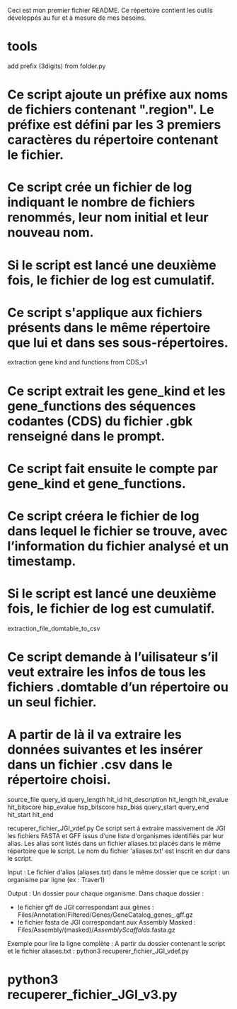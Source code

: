 Ceci est mon premier fichier README. Ce répertoire contient les outils développés au fur et à mesure de mes besoins.

# tools
add prefix (3digits) from folder.py
# Ce script ajoute un préfixe aux noms de fichiers contenant ".region". Le préfixe est défini par les 3 premiers caractères du répertoire contenant le fichier.
# Ce script crée un fichier de log indiquant le nombre de fichiers renommés, leur nom initial et leur nouveau nom.
# Si le script est lancé une deuxième fois, le fichier de log est cumulatif.
# Ce script s'applique aux fichiers présents dans le même répertoire que lui et dans ses sous-répertoires.

extraction gene kind and functions from CDS_v1
# Ce script extrait les gene_kind et les gene_functions des séquences codantes (CDS) du fichier .gbk renseigné dans le prompt.
# Ce script fait ensuite le compte par gene_kind et gene_functions.
# Ce script créera le fichier de log dans lequel le fichier se trouve, avec l’information du fichier analysé et un timestamp.
# Si le script est lancé une deuxième fois, le fichier de log est cumulatif.

extraction_file_domtable_to_csv
# Ce script demande à l’uilisateur s’il veut extraire les infos de tous les fichiers .domtable d’un répertoire ou un seul fichier.
# A partir de là il va extraire les données suivantes et les insérer dans un fichier .csv dans le répertoire choisi.
source_file
query_id
query_length
hit_id
hit_description
hit_length
hit_evalue
hit_bitscore
hsp_evalue
hsp_bitscore
hsp_bias
query_start
query_end
hit_start
hit_end

recuperer_fichier_JGI_vdef.py
Ce script sert à extraire massivement de JGI les fichiers FASTA et GFF issus d'une liste d'organismes identifiés par leur alias.
Les alias sont listés dans un fichier aliases.txt placés dans le même répertoire que le script.
Le nom du fichier 'aliases.txt' est inscrit en dur dans le script.

Input :
Le fichier d'alias (aliases.txt) dans le même dossier que ce script : un organisme par ligne (ex : Traver1)

Output :
Un dossier pour chaque organisme. 
Dans chaque dossier : 
 - le fichier gff de JGI correspondant aux gènes : Files/Annotation/Filtered/Genes/GeneCatalog_genes_.gff.gz
 - le fichier fasta de JGI correspondant aux Assembly Masked : Files/Assembly/(masked)/_AssemblyScaffolds_.fasta.gz

Exemple pour lire la ligne complète :
A partir du dossier contenant le script et le fichier aliases.txt :
python3 recuperer_fichier_JGI_vdef.py

# python3 recuperer_fichier_JGI_v3.py
